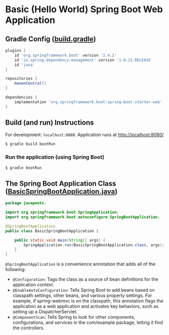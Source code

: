 Basic (Hello World) Spring Boot Web Application
===============================================

## Gradle Config ([build.gradle](build.gradle))

```groovy
plugins {
    id 'org.springframework.boot' version '2.4.2'
    id 'io.spring.dependency-management' version '1.0.11.RELEASE'
    id 'java'
}

repositories {
    mavenCentral()
}

dependencies {
    implementation 'org.springframework.boot:spring-boot-starter-web'
}
```

## Build (and run) Instructions

For development: `localhost:8080`. Application runs at <http://localhost:8080/>

```bash
$ gradle build bootRun
```

### Run the application (using Spring Boot)

```bash
$ gradle bootRun
```

## The Spring Boot Application Class ([BasicSpringBootApplication.java](blob/master/basic-spring-boot-webapp/src/main/java/javapoets/BasicSpringBootApplication.java))

```java
package javapoets;

import org.springframework.boot.SpringApplication;
import org.springframework.boot.autoconfigure.SpringBootApplication;

@SpringBootApplication
public class BasicSpringBootApplication {

    public static void main(String[] args) {
        SpringApplication.run(BasicSpringBootApplication.class, args);
    }
}
```

`@SpringBootApplication` is a convenience annotation that adds all of the following:
- `@Configuration`: Tags the class as a source of bean definitions for the application context.
- `@EnableAutoConfiguration`: Tells Spring Boot to add beans based on classpath settings, other beans, and various property settings. For example, if spring-webmvc is on the classpath, this annotation flags the application as a web application and activates key behaviors, such as setting up a DispatcherServlet.
- `@ComponentScan`: Tells Spring to look for other components, configurations, and services in the com/example package, letting it find the controllers.

